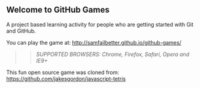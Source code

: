 ## Welcome to GitHub Games

A project based learning activity for people who are getting started with Git and GitHub.

You can play the game at: http://samfailbetter.github.io/github-games/

>> _*SUPPORTED BROWSERS*: Chrome, Firefox, Safari, Opera and IE9+_

This fun open source game was cloned from: https://github.com/jakesgordon/javascript-tetris

